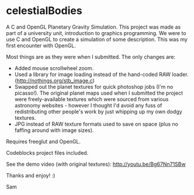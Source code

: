 celestialBodies
===============

A C and OpenGL Planetary Gravity Simulation.
This project was made as part of a university unit, introduction to graphics programming. 
We were to use C and OpenGL to create a simulation of some description.
This was my first encounter with OpenGL.

Most things are as they were when I submitted. The only changes are:
  - Added mouse scrollwheel zoom.
  - Used a library for image loading instead of the hand-coded RAW loader. (http://nothings.org/stb_image.c)
  - Swapped out the planet textures for quick photoshop jobs (I'm no picasso!). 
  The original planet maps used when I submitted the project were freely-available textures which 
  were sourced from various astronomy websites - however I thought I'd avoid any fuss of redistributing 
  other people's work by just whipping up my own dodgy textures.
  - JPG instead of RAW texture formats used to save on space (plus no faffing around with image sizes).

Requires freeglut and OpenGL. 

Codeblocks project files included.

See the demo video (with original textures): http://youtu.be/Bg67Nn71SBw

  
Thanks and enjoy! :)

Sam

